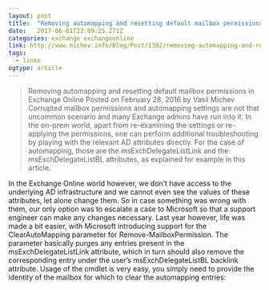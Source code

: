 ```yaml
---
layout: post 
title:  "Removing automapping and resetting default mailbox permissions in Exchange Online | Blog" 
date:   2017-06-01T22:09:25.271Z 
categories: exchange exchangeonline
link: http://www.michev.info/Blog/Post/1382/removing-automapping-and-resetting-default-mailbox-permissions-in-exchange-online 
tags:
  - links
ogtype: article 
---
```


> Removing automapping and resetting default mailbox permissions in Exchange Online
Posted on February 28, 2016 by Vasil Michev
Corrupted mailbox permissions and automapping settings are not that uncommon scenario and many Exchange admins have run into it. In the on-prem world, apart from re-examining the settings or re-applying the permissions, one can perform additional troubleshooting by playing with the relevant AD attributes directly. For the case of automapping, those are the msExchDelegateListLink and the msExchDelegateListBL attributes, as explained for example in this article.

In the Exchange Online world however, we don’t have access to the underlying AD infrastructure and we cannot even see the values of these attributes, let alone change them. So in case something was wrong with them, our only option was to escalate a case to Microsoft so that a support engineer can make any changes necessary. Last year however, life was made a bit easier, with Microsoft introducing support for the ClearAutoMapping parameter for Remove-MailboxPermission. The parameter basically purges any entries present in the msExchDelegateListLink attribute, which in turn should also remove the corresponding entry under the user’s msExchDelegateListBL backlink attribute. Usage of the cmdlet is very easy, you simply need to provide the identity of the mailbox for which to clear the automapping entries: